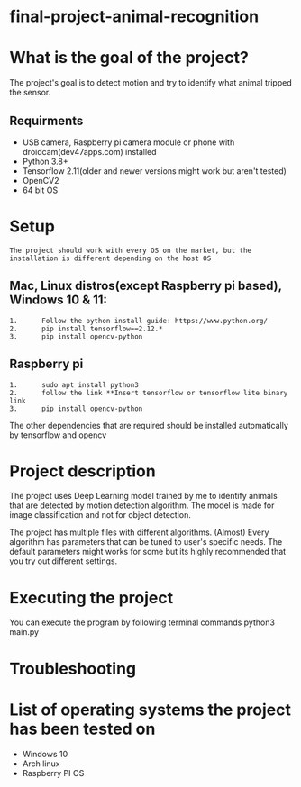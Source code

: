 # final-project-animal-recognition

# What is the goal of the project?
The project's goal is to detect motion and try to identify what animal tripped the sensor.


## Requirments
* USB camera, Raspberry pi camera module or phone with droidcam(dev47apps.com) installed
* Python 3.8+
* Tensorflow 2.11(older and newer versions might work but aren't tested)
* OpenCV2
* 64 bit OS


# Setup
    The project should work with every OS on the market, but the installation is different depending on the host OS

## Mac, Linux distros(except Raspberry pi based), Windows 10 & 11:
    1.      Follow the python install guide: https://www.python.org/
    2.      pip install tensorflow==2.12.*
    3.      pip install opencv-python




## Raspberry pi

    1.      sudo apt install python3
    2.      follow the link **Insert tensorflow or tensorflow lite binary link
    3.      pip install opencv-python

The other dependencies that are required should be installed automatically by tensorflow and opencv


# Project description

The project uses Deep Learning model trained by me to identify animals that are detected by motion detection algorithm.
The model is made for image classification and not for object detection.

The project has multiple files with different algorithms. 
(Almost) Every algorithm has parameters that can be tuned to user's specific needs. 
The default parameters might works for some but its highly recommended that you try out different settings.





# Executing the project

You can execute the program by following terminal commands
        python3 main.py





# Troubleshooting



# List of operating systems the project has been tested on
* Windows 10
* Arch linux
* Raspberry PI OS

